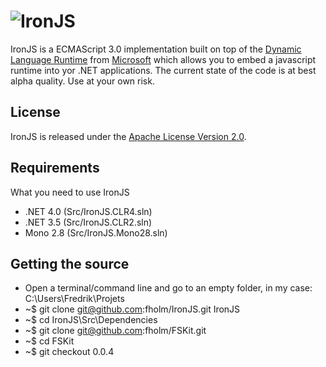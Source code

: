 # ![IronJS](http://ironjs.com/logo.png)

IronJS is a ECMAScript 3.0 implementation built on top of the [Dynamic Language Runtime](http://dlr.codeplex.com/) from [Microsoft](http://www.microsoft.com/) which allows you to embed a javascript runtime into yor .NET applications. The current state of the code is at best alpha quality. Use at your own risk.

## License

IronJS is released under the [Apache License Version 2.0](http://www.apache.org/licenses/LICENSE-2.0).

## Requirements

What you need to use IronJS

* .NET 4.0 (Src/IronJS.CLR4.sln)
* .NET 3.5 (Src/IronJS.CLR2.sln)
* Mono 2.8 (Src/IronJS.Mono28.sln)

## Getting the source

* Open a terminal/command line and go to an empty folder, in my case: C:\Users\Fredrik\Projets
* ~$ git clone git@github.com:fholm/IronJS.git IronJS
* ~$ cd IronJS\Src\Dependencies
* ~$ git clone git@github.com:fholm/FSKit.git
* ~$ cd FSKit
* ~$ git checkout 0.0.4
